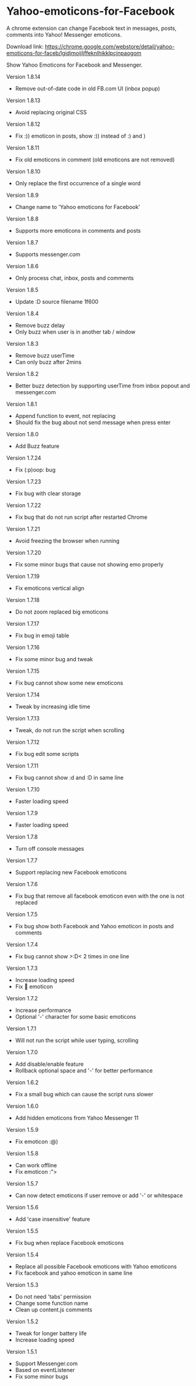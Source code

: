 # Yahoo-emoticons-for-Facebook
A chrome extension can change Facebook text in messages, posts, comments into Yahoo! Messenger emoticons.

Download link: https://chrome.google.com/webstore/detail/yahoo-emoticons-for-faceb/lgidjmoijljffeknlhikklpcjnpaogom

Show Yahoo Emoticons for Facebook and Messenger.

Version 1.8.14
- Remove out-of-date code in old FB.com UI (inbox popup)

Version 1.8.13
- Avoid replacing original CSS

Version 1.8.12
- Fix :)) emoticon in posts, show :)) instead of :) and )

Version 1.8.11
- Fix old emoticons in comment (old emoticons are not removed)

Version 1.8.10
- Only replace the first occurrence of a single word

Version 1.8.9
- Change name to 'Yahoo emoticons for Facebook'

Version 1.8.8
- Supports more emoticons in comments and posts

Version 1.8.7
- Supports messenger.com

Version 1.8.6
- Only process chat, inbox, posts and comments

Version 1.8.5
- Update :D source filename 1f600

Version 1.8.4
- Remove buzz delay
- Only buzz when user is in another tab / window

Version 1.8.3
- Remove buzz userTime
- Can only buzz after 2mins

Version 1.8.2
- Better buzz detection by supporting userTime from inbox popout and messenger.com

Version 1.8.1
- Append function to event, not replacing
- Should fix the bug about not send message when press enter

Version 1.8.0
- Add Buzz feature <ding>

Version 1.7.24
- Fix (:p)oop: bug

Version 1.7.23
- Fix bug with clear storage

Version 1.7.22
- Fix bug that do not run script after restarted Chrome

Version 1.7.21
- Avoid freezing the browser when running

Version 1.7.20
- Fix some minor bugs that cause not showing emo properly

Version 1.7.19
- Fix emoticons vertical align

Version 1.7.18
- Do not zoom replaced big emoticons

Version 1.7.17
- Fix bug in emoji table

Version 1.7.16
- Fix some minor bug and tweak

Version 1.7.15
- Fix bug cannot show some new emoticons

Version 1.7.14
- Tweak by increasing idle time

Version 1.7.13
- Tweak, do not run the script when scrolling

Version 1.7.12
- Fix bug edit some scripts

Version 1.7.11
- Fix bug cannot show :d and :D in same line

Version 1.7.10
- Faster loading speed

Version 1.7.9
- Faster loading speed

Version 1.7.8
- Turn off console messages

Version 1.7.7
- Support replacing new Facebook emoticons

Version 1.7.6
- Fix bug that remove all facebook emoticon even with the one is not replaced

Version 1.7.5
- Fix bug show both Facebook and Yahoo emoticon in posts and comments

Version 1.7.4
- Fix bug cannot show >:D< 2 times in one line

Version 1.7.3
- Increase loading speed
- Fix :poop: emoticon

Version 1.7.2
- Increase performance
- Optional '-' character for some basic emoticons

Version 1.7.1
- Will not run the script while user typing, scrolling

Version 1.7.0
- Add disable/enable feature
- Rollback optional space and '-' for better performance

Version 1.6.2
- Fix a small bug which can cause the script runs slower

Version 1.6.0
- Add hidden emoticons from Yahoo Messenger 11

Version 1.5.9
- Fix emoticon :@)

Version 1.5.8
- Can work offline
- Fix emoticon :">

Version 1.5.7
- Can now detect emoticons if user remove or add '-' or whitespace

Version 1.5.6
- Add 'case insensitive' feature

Version 1.5.5
- Fix bug when replace Facebook emoticons

Version 1.5.4
- Replace all possible Facebook emoticons with Yahoo emoticons
- Fix facebook and yahoo emoticon in same line

Version 1.5.3
- Do not need 'tabs' permission
- Change some function name
- Clean up content.js comments

Version 1.5.2
- Tweak for longer battery life
- Increase loading speed

Version 1.5.1
- Support Messenger.com
- Based on eventListener
- Fix some minor bugs
